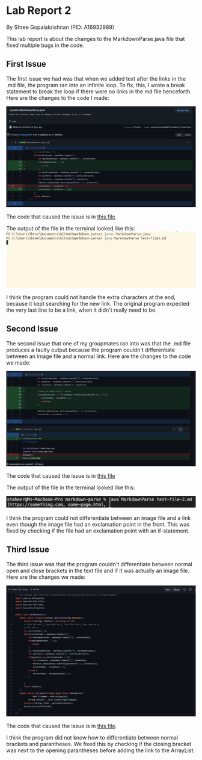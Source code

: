 # **Lab Report 2**
By Shree Gopalakrishnan (PID: A16932989)

This lab report is about the changes to the MarkdownParse.java file that fixed multiple bugs in the code.

## First Issue
The first issue we had was that when we added text after the links in the .md file, the program ran into an infinite loop. To fix, this, I wrote a break statement to break the loop if there were no links in the md file henceforth. Here are the changes to the code I made:

![Infinite Loop Issue](Inf_Loop_Issue.PNG)

The code that caused the issue is in [this file](https://raw.githubusercontent.com/Shree-G/markdown-parse/main/test-file2.md).

The output of the file in the terminal looked like this:
![Infinite Loop Issue](infLoopRun.PNG)

I think the program could not handle the extra characters at the end, because it kept searching for the new link. The original program expected the very last line to be a link, when it didn't really need to be.

## Second Issue
The second issue that one of my groupmates ran into was that the .md file produces a faulty output because the program couldn't differentiate between an image file and a normal link. Here are the changes to the code we made:

![Image Break Issue](ImageBreak.PNG)

The code that caused the issue is in [this file](https://raw.githubusercontent.com/Shree-G/markdown-parse/main/test-file-5.md)

The output of the file in the terminal looked like this:

![output](output1.PNG)

I think the program could not differentiate between an image file and a link even though the image file had an exclamation point in the front. This was fixed by checking if the file had an exclamation point with an if-statement.

## Third Issue
The third issue was that the program couldn't differentiate between normal open and close brackets in the text file and if it was actually an image file. Here are the changes we made:

![Next To Eachother error](Next_To_eachother.PNG)

The code that caused the issue is in [this file](https://raw.githubusercontent.com/Shree-G/markdown-parse/main/test-file2.md).

I think the program did not know how to differentiate between normal brackets and parantheses. We fixed this by checking if the closing bracket was next to the opening parantheses before adding the link to the ArrayList.


